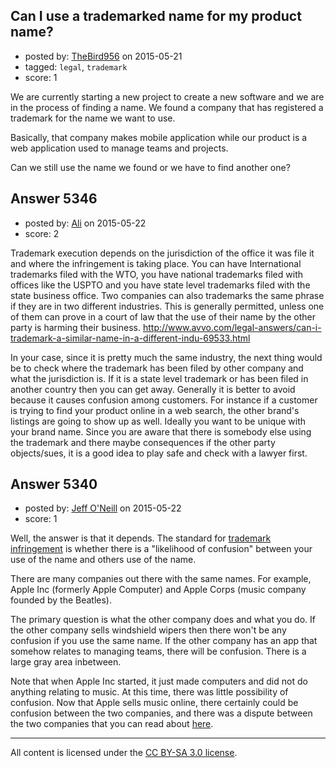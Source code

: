 ## Can I use a trademarked name for my product name?

- posted by: [TheBird956](https://stackexchange.com/users/3016805/thebird956) on 2015-05-21
- tagged: `legal`, `trademark`
- score: 1

We are currently starting a new project to create a new software and we are in the process of finding a name. We found a company that has registered a trademark for the name we want to use.

Basically, that company makes mobile application while our product is a web application used to manage teams and projects.

Can we still use the name we found or we have to find another one?


## Answer 5346

- posted by: [Ali](https://stackexchange.com/users/2815644/ali) on 2015-05-22
- score: 2

Trademark execution depends on the jurisdiction of the office it was file it and where the infringement is taking place. You can have International trademarks filed with the WTO, you have national trademarks filed with offices like the USPTO and you have state level trademarks filed with the state business office. Two companies can also trademarks the same phrase if they are in two different industries. This is generally permitted, unless one of them can prove in a court of law that the use of their name by the other party is harming their business. 
http://www.avvo.com/legal-answers/can-i-trademark-a-similar-name-in-a-different-indu-69533.html

In your case, since it is pretty much the same industry, the next thing would be to check where the trademark has been filed by other company and what the jurisdiction is. If it is a state level trademark or has been filed in another country then you can get away. Generally it is better to avoid because it causes confusion among customers. For instance if a customer is trying to find your product online in a web search, the other brand's listings are going to show up as well. Ideally you want to be unique with your brand name. Since you are aware that there is somebody else using the trademark and there maybe consequences if the other party objects/sues, it is a good idea to play safe and check with a lawyer first. 



## Answer 5340

- posted by: [Jeff O'Neill](https://stackexchange.com/users/46273/jeff-o-neill) on 2015-05-22
- score: 1

<p>Well, the answer is that it depends.  The standard for <a href="http://en.wikipedia.org/wiki/Trademark_infringement" rel="nofollow">trademark infringement</a> is whether there is a "likelihood of confusion" between your use of the name and others use of the name.</p>

<p>There are many companies out there with the same names.  For example, Apple Inc (formerly Apple Computer) and Apple Corps (music company founded by the Beatles).</p>

<p>The primary question is what the other company does and what you do.  If the other company sells windshield wipers then there won't be any confusion if you use the same name.  If the other company has an app that somehow relates to managing teams, there will be confusion.  There is a large gray area inbetween.</p>

<p>Note that when Apple Inc started, it just made computers and did not do anything relating to music.  At this time, there was little possibility of confusion.  Now that Apple sells music online, there certainly could be confusion between the two companies, and there was a dispute between the two companies that you can read about <a href="http://en.wikipedia.org/wiki/Apple_Corps_v_Apple_Computer" rel="nofollow">here</a>.</p>




---

All content is licensed under the [CC BY-SA 3.0 license](https://creativecommons.org/licenses/by-sa/3.0/).
